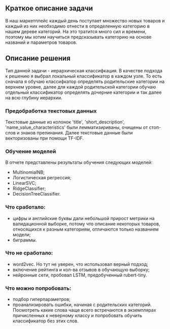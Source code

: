 ## **Краткое описание задачи**
В наш маркетплейс каждый день поступает множество новых товаров и каждый из них необходимо отнести в определенную категорию в нашем дереве категорий. На это тратится много сил и времени, поэтому мы хотим научиться предсказывать категорию на основе названий и параметров товаров.
## **Описание решения**
Тип данной задачи - иерархическая классифкация. В качестве подхода к решению я выбрал локальный классификатор в каждом узле. То есть сначала я обучаю классифкатор определять родительские категории на верхнем уровне, далее для каждой родительской категории обучаю отдельный классификатор определять дочерние категории и так далее на всю глубину иерархии.
### **Предобработка текстовых данных**
Текстовые данные из колонок 'title', 'short_description', 'name_value_characteristics' были лемматизириваны, очищены от стоп-слов и знаков препинания. Далее текстовые данные были векторизованы при помощи TF-IDF.
### **Обучение моделей**
В отчете представлены результаты обучения следующих моделей:
 - MultinomialNB;
 - Логистическая регрессия;
 - LinearSVC;
 - RidgeClassifier;
 - DecisionTreeClassifier.
 
### Что сработало:
 - цифры и английские буквы дали небольшой прирост метрики на валидационной выборке, потому что описание некоторых товаров, относящихся к разным категориям, отличаются только названием модели;
 - биграммы.
### Что не сработало:
 - word2vec. Но тут не уверен, что использовал верный подход;
 - включение рейтинга и кол-ва отзывов в обучающую выборку;
 - нейронные сети, пробовал LSTM, предобученный rubert-tiny.
### Что можно попробовать:
 - подбор гиперпараметров;
 - проанализировать ошибки, начиная с родительских категорий. Посмотреть какие слова чаще всего встречаются в экземплярах причисленных к неверному классу и попробовать обучить классификатор без этих слов.
